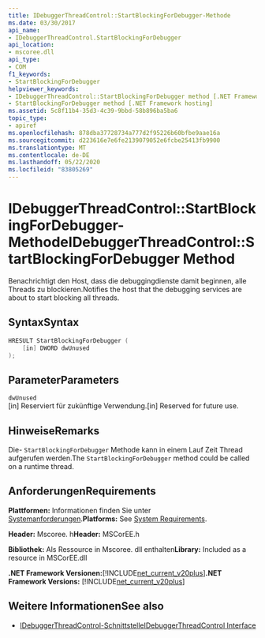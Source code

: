 ```yaml
---
title: IDebuggerThreadControl::StartBlockingForDebugger-Methode
ms.date: 03/30/2017
api_name:
- IDebuggerThreadControl.StartBlockingForDebugger
api_location:
- mscoree.dll
api_type:
- COM
f1_keywords:
- StartBlockingForDebugger
helpviewer_keywords:
- IDebuggerThreadControl::StartBlockingForDebugger method [.NET Framework hosting]
- StartBlockingForDebugger method [.NET Framework hosting]
ms.assetid: 5c8f11b4-35d3-4c39-9bbd-58b896ba5ba6
topic_type:
- apiref
ms.openlocfilehash: 878dba37728734a777d2f95226b60bfbe9aae16a
ms.sourcegitcommit: d223616e7e6fe2139079052e6fcbe25413fb9900
ms.translationtype: MT
ms.contentlocale: de-DE
ms.lasthandoff: 05/22/2020
ms.locfileid: "83805269"
---
```

# <a name="idebuggerthreadcontrolstartblockingfordebugger-method"></a><span data-ttu-id="99548-102">IDebuggerThreadControl::StartBlockingForDebugger-Methode</span><span class="sxs-lookup"><span data-stu-id="99548-102">IDebuggerThreadControl::StartBlockingForDebugger Method</span></span>
<span data-ttu-id="99548-103">Benachrichtigt den Host, dass die debuggingdienste damit beginnen, alle Threads zu blockieren.</span><span class="sxs-lookup"><span data-stu-id="99548-103">Notifies the host that the debugging services are about to start blocking all threads.</span></span>  
  
## <a name="syntax"></a><span data-ttu-id="99548-104">Syntax</span><span class="sxs-lookup"><span data-stu-id="99548-104">Syntax</span></span>  
  
```cpp  
HRESULT StartBlockingForDebugger (  
    [in] DWORD dwUnused  
);  
```  
  
## <a name="parameters"></a><span data-ttu-id="99548-105">Parameter</span><span class="sxs-lookup"><span data-stu-id="99548-105">Parameters</span></span>  
 `dwUnused`  
 <span data-ttu-id="99548-106">[in] Reserviert für zukünftige Verwendung.</span><span class="sxs-lookup"><span data-stu-id="99548-106">[in] Reserved for future use.</span></span>  
  
## <a name="remarks"></a><span data-ttu-id="99548-107">Hinweise</span><span class="sxs-lookup"><span data-stu-id="99548-107">Remarks</span></span>  
 <span data-ttu-id="99548-108">Die- `StartBlockingForDebugger` Methode kann in einem Lauf Zeit Thread aufgerufen werden.</span><span class="sxs-lookup"><span data-stu-id="99548-108">The `StartBlockingForDebugger` method could be called on a runtime thread.</span></span>  
  
## <a name="requirements"></a><span data-ttu-id="99548-109">Anforderungen</span><span class="sxs-lookup"><span data-stu-id="99548-109">Requirements</span></span>  
 <span data-ttu-id="99548-110">**Plattformen:** Informationen finden Sie unter [Systemanforderungen](../../get-started/system-requirements.md).</span><span class="sxs-lookup"><span data-stu-id="99548-110">**Platforms:** See [System Requirements](../../get-started/system-requirements.md).</span></span>  
  
 <span data-ttu-id="99548-111">**Header:** Mscoree. h</span><span class="sxs-lookup"><span data-stu-id="99548-111">**Header:** MSCorEE.h</span></span>  
  
 <span data-ttu-id="99548-112">**Bibliothek:** Als Ressource in Mscoree. dll enthalten</span><span class="sxs-lookup"><span data-stu-id="99548-112">**Library:** Included as a resource in MSCorEE.dll</span></span>  
  
 <span data-ttu-id="99548-113">**.NET Framework Versionen:**[!INCLUDE[net_current_v20plus](../../../../includes/net-current-v20plus-md.md)]</span><span class="sxs-lookup"><span data-stu-id="99548-113">**.NET Framework Versions:** [!INCLUDE[net_current_v20plus](../../../../includes/net-current-v20plus-md.md)]</span></span>  
  
## <a name="see-also"></a><span data-ttu-id="99548-114">Weitere Informationen</span><span class="sxs-lookup"><span data-stu-id="99548-114">See also</span></span>

- [<span data-ttu-id="99548-115">IDebuggerThreadControl-Schnittstelle</span><span class="sxs-lookup"><span data-stu-id="99548-115">IDebuggerThreadControl Interface</span></span>](idebuggerthreadcontrol-interface.md)
